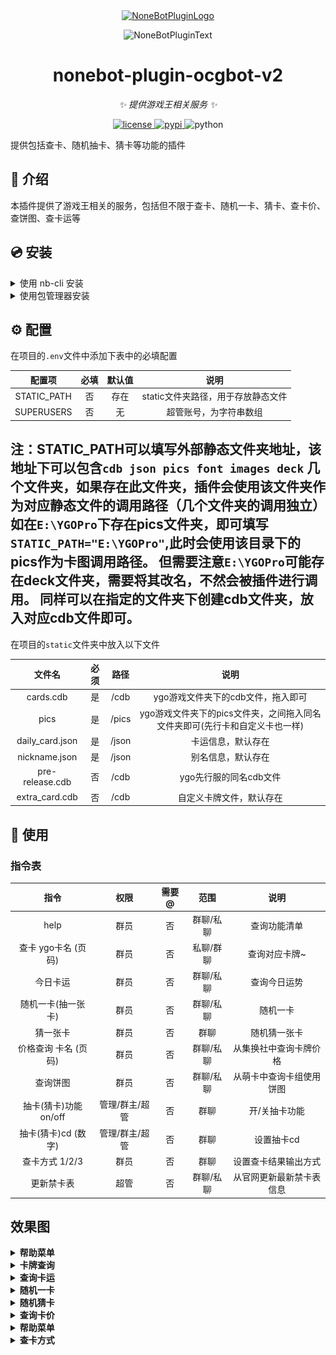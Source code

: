 <div align="center">
  <a href="https://v2.nonebot.dev/store"><img src="https://github.com/A-kirami/nonebot-plugin-template/blob/resources/nbp_logo.png" width="180" height="180" alt="NoneBotPluginLogo"></a>
  <br>
  <p><img src="https://github.com/A-kirami/nonebot-plugin-template/blob/resources/NoneBotPlugin.svg" width="240" alt="NoneBotPluginText"></p>
</div>

<div align="center">

# nonebot-plugin-ocgbot-v2

_✨ 提供游戏王相关服务 ✨_


<a href="./LICENSE">
    <img src="https://img.shields.io/github/license/fireinsect/nonebot-plugin-ocgbot-v2.svg" alt="license">
</a>
<a href="https://pypi.python.org/pypi/nonebot-plugin-ocgbot-v2">
    <img src="https://img.shields.io/pypi/v/nonebot-plugin-ocgbot-v2.svg" alt="pypi">
</a>
<img src="https://img.shields.io/badge/python-3.8+-blue.svg" alt="python">

</div>

提供包括查卡、随机抽卡、猜卡等功能的插件



## 📖 介绍

本插件提供了游戏王相关的服务，包括但不限于查卡、随机一卡、猜卡、查卡价、查饼图、查卡运等

## 💿 安装

<details>
<summary>使用 nb-cli 安装</summary>
在 nonebot2 项目的根目录下打开命令行, 输入以下指令即可安装

    nb plugin install nonebot-plugin-ocgbot-v2

</details>

<details>
<summary>使用包管理器安装</summary>
在 nonebot2 项目的插件目录下, 打开命令行, 根据你使用的包管理器, 输入相应的安装命令

<details>
<summary>pip</summary>

    pip install nonebot-plugin-ocgbot-v2
</details>
<details>
<summary>pdm</summary>

    pdm add nonebot-plugin-ocgbot-v2
</details>
<details>
<summary>poetry</summary>

    poetry add nonebot-plugin-ocgbot-v2
</details>
<details>
<summary>conda</summary>

    conda install nonebot-plugin-ocgbot-v2
</details>

打开 nonebot2 项目根目录下的 `pyproject.toml` 文件, 在 `[tool.nonebot]` 部分追加写入

    plugins = ["nonebot_plugin_ocgbot_v2"]

</details>

## ⚙️ 配置

在项目的`.env`文件中添加下表中的必填配置

|     配置项     | 必填 | 默认值 | 说明 |
|:-----------:|:--:|:----:|:----:|
| STATIC_PATH |  否  | 存在 | static文件夹路径，用于存放静态文件 |
|    SUPERUSERS     |  否 | 无 | 超管账号，为字符串数组 |

注：STATIC_PATH可以填写外部静态文件夹地址，该地址下可以包含`cdb json pics font images deck` 几个文件夹，如果存在此文件夹，插件会使用该文件夹作为对应静态文件的调用路径（几个文件夹的调用独立）
如在`E:\YGOPro`下存在pics文件夹，即可填写`STATIC_PATH="E:\YGOPro"`,此时会使用该目录下的pics作为卡图调用路径。
但需要注意`E:\YGOPro`可能存在deck文件夹，需要将其改名，不然会被插件进行调用。
同样可以在指定的文件夹下创建cdb文件夹，放入对应cdb文件即可。
---
在项目的`static`文件夹中放入以下文件

|     文件名     | 必须 | 路径 | 说明 |
|:-----------:|:--:|:----:|:----:|
| cards.cdb |  是  | /cdb | ygo游戏文件夹下的cdb文件，拖入即可 |
|    pics     |  是 | /pics | ygo游戏文件夹下的pics文件夹，之间拖入同名文件夹即可(先行卡和自定义卡也一样) |
| daily_card.json |  是  | /json | 卡运信息，默认存在 |
| nickname.json |  是  | /json | 别名信息，默认存在 |
| pre-release.cdb |  否  | /cdb | ygo先行服的同名cdb文件 |
| extra_card.cdb |  否  | /cdb | 自定义卡牌文件，默认存在 |
## 🎉 使用
### 指令表
| 指令 | 权限 | 需要@ | 范围 | 说明 |
|:--:|:----:|:----:|:----:|:----:|
| help | 群员 | 否 | 群聊/私聊 | 查询功能清单 |
|查卡 ygo卡名 (页码)  | 群员 | 否 | 私聊/群聊 | 查询对应卡牌~|
| 今日卡运 | 群员 | 否 | 群聊/私聊 | 查询今日运势 |
| 随机一卡(抽一张卡) | 群员 | 否 | 群聊/私聊 | 随机一卡 |
| 猜一张卡 | 群员 | 否 | 群聊 | 随机猜一张卡 |
| 价格查询 卡名 (页码) | 群员 | 否 | 群聊/私聊 | 从集换社中查询卡牌价格 |
| 查询饼图 | 群员 | 否 | 群聊/私聊 | 从萌卡中查询卡组使用饼图 |
| 抽卡(猜卡)功能 on/off | 管理/群主/超管 | 否 | 群聊 | 开/关抽卡功能 |
| 抽卡(猜卡)cd (数字) | 管理/群主/超管 | 否 | 群聊 | 设置抽卡cd |
| 查卡方式 1/2/3 | 群员 | 否 | 群聊 | 设置查卡结果输出方式 |
| 更新禁卡表 | 超管 | 否 | 群聊/私聊 | 从官网更新最新禁卡表信息 |

## 效果图
<details>
    <summary><b>帮助菜单</b></summary>
    <img src="https://raw.githubusercontent.com/fireinsect/imageSave/master/bot_img/help.png">
</details>
<details>
    <summary><b>卡牌查询</b></summary>
    <details>
        <summary>直接查询</summary>
        <img src="https://raw.githubusercontent.com/fireinsect/imageSave/master/bot_img/ck1.png">
    </details>
    <details>
        <summary>输入数字选择具体查询</summary>
        <img src="https://raw.githubusercontent.com/fireinsect/imageSave/master/bot_img/ck2.png">
    </details>
    <details>
        <summary>翻页</summary>
        <img src="https://raw.githubusercontent.com/fireinsect/imageSave/master/bot_img/ck3.png">
    </details>
</details>
<details>
    <summary><b>查询卡运</b></summary>
    <img src="https://raw.githubusercontent.com/fireinsect/imageSave/master/bot_img/kayun.png">
</details>
<details>
    <summary><b>随机一卡</b></summary>
    <img src="https://raw.githubusercontent.com/fireinsect/imageSave/master/bot_img/chouk.png">
</details>
<details>
    <summary><b>随机猜卡</b></summary>
    <img src="https://raw.githubusercontent.com/fireinsect/imageSave/master/bot_img/caik.png">
</details><details>
    <summary><b>查询卡价</b></summary>
    <img src="https://raw.githubusercontent.com/fireinsect/imageSave/master/bot_img/jg.png">

</details>
<details>
    <summary><b>帮助菜单</b></summary>
    <img src="https://raw.githubusercontent.com/fireinsect/imageSave/master/bot_img/bt.png"> 
</details>
<details>
    <summary><b>查卡方式</b></summary>
    <h6>方式1</h6>
    <img src="https://raw.githubusercontent.com/fireinsect/imageSave/master/bot_img/chang1.png">
    <br/>    
    <h6>方式2</h6>
    <img src="https://raw.githubusercontent.com/fireinsect/imageSave/master/bot_img/change2.png">
    <img src="https://raw.githubusercontent.com/fireinsect/imageSave/master/bot_img/change2-1.png"> 
<br/>        
    <h6>方式3</h6>
    <img src="https://raw.githubusercontent.com/fireinsect/imageSave/master/bot_img/change3.png">

</details>


